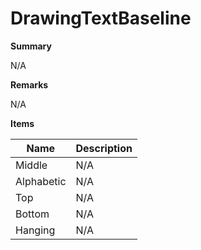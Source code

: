 # DrawingTextBaseline

**Summary**

N/A

**Remarks**

N/A

**Items**

|Name|Description|
|---|---|
|Middle|N/A|
|Alphabetic|N/A|
|Top|N/A|
|Bottom|N/A|
|Hanging|N/A|

